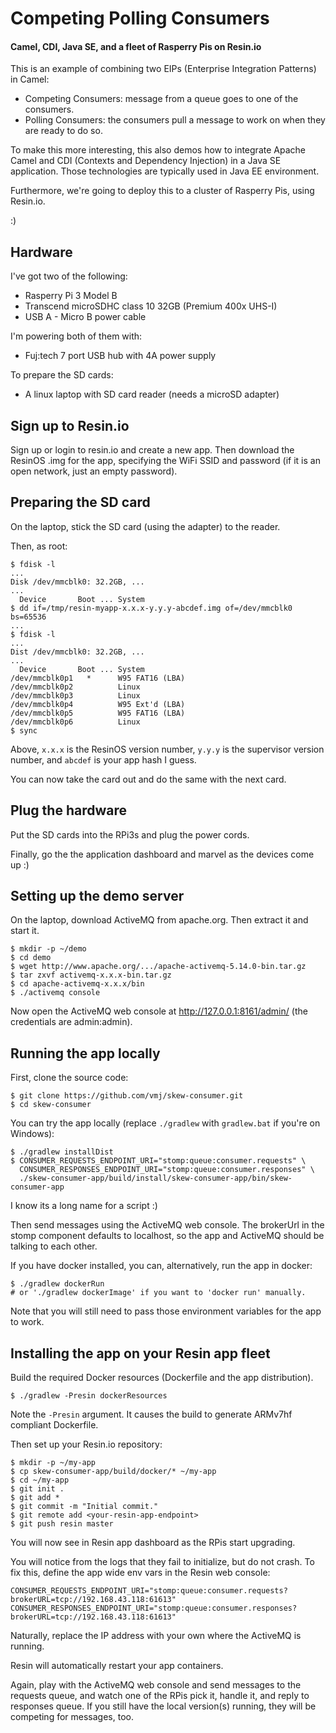 # Competing Polling Consumers
#### Camel, CDI, Java SE, and a fleet of Rasperry Pis on Resin.io

This is an example of combining two EIPs (Enterprise Integration Patterns) in Camel:

 * Competing Consumers: message from a queue goes to one of the consumers.
 * Polling Consumers: the consumers pull a message to work on when they are ready to do so.

To make this more interesting, this also demos
how to integrate Apache Camel and CDI (Contexts and Dependency Injection) in a Java SE application.
Those technologies are typically used in Java EE environment.

Furthermore, we're going to deploy this to a cluster of Rasperry Pis, using Resin.io.

:)


## Hardware

I've got two of the following:

  * Rasperry Pi 3 Model B
  * Transcend microSDHC class 10 32GB (Premium 400x UHS-I)
  * USB A - Micro B power cable

I'm powering both of them with:

  * Fuj:tech 7 port USB hub with 4A power supply

To prepare the SD cards:

  * A linux laptop with SD card reader (needs a microSD adapter)


## Sign up to Resin.io

Sign up or login to resin.io and create a new app.  Then download the
ResinOS .img for the app, specifying the WiFi SSID and password (if it is
an open network, just an empty password).

## Preparing the SD card

On the laptop, stick the SD card (using the adapter) to the reader.

Then, as root:

    $ fdisk -l
    ...
    Disk /dev/mmcblk0: 32.2GB, ...
    ...
      Device       Boot ... System
    $ dd if=/tmp/resin-myapp-x.x.x-y.y.y-abcdef.img of=/dev/mmcblk0 bs=65536
    ...
    $ fdisk -l
    ...
    Dist /dev/mmcblk0: 32.2GB, ...
    ...
      Device       Boot ... System
    /dev/mmcblk0p1   *      W95 FAT16 (LBA)
    /dev/mmcblk0p2          Linux
    /dev/mmcblk0p3          Linux
    /dev/mmcblk0p4          W95 Ext'd (LBA)
    /dev/mmcblk0p5          W95 FAT16 (LBA)
    /dev/mmcblk0p6          Linux
    $ sync

Above, `x.x.x` is the ResinOS version number, `y.y.y` is the supervisor version number,
and `abcdef` is your app hash I guess.

You can now take the card out and do the same with the next card.

## Plug the hardware

Put the SD cards into the RPi3s and plug the power cords.

Finally, go the the application dashboard and marvel as the devices come up :)

## Setting up the demo server

On the laptop, download ActiveMQ from apache.org.  Then extract it and start it.

    $ mkdir -p ~/demo
    $ cd demo
    $ wget http://www.apache.org/.../apache-activemq-5.14.0-bin.tar.gz
    $ tar zxvf activemq-x.x.x-bin.tar.gz
    $ cd apache-activemq-x.x.x/bin
    $ ./activemq console

Now open the ActiveMQ web console at http://127.0.0.1:8161/admin/ (the credentials are admin:admin).

## Running the app locally

First, clone the source code:

    $ git clone https://github.com/vmj/skew-consumer.git
    $ cd skew-consumer

You can try the app locally (replace `./gradlew` with `gradlew.bat` if you're on Windows):

    $ ./gradlew installDist
    $ CONSUMER_REQUESTS_ENDPOINT_URI="stomp:queue:consumer.requests" \
      CONSUMER_RESPONSES_ENDPOINT_URI="stomp:queue:consumer.responses" \
      ./skew-consumer-app/build/install/skew-consumer-app/bin/skew-consumer-app

I know its a long name for a script :)

Then send messages using the ActiveMQ web console.
The brokerUrl in the stomp component defaults to localhost,
so the app and ActiveMQ should be talking to each other.

If you have docker installed, you can, alternatively, run the app in
docker:

    $ ./gradlew dockerRun
    # or './gradlew dockerImage' if you want to 'docker run' manually.

Note that you will still need to pass those environment variables for
the app to work.


## Installing the app on your Resin app fleet

Build the required Docker resources (Dockerfile and the app distribution).

    $ ./gradlew -Presin dockerResources

Note the `-Presin` argument.  It causes the build to generate ARMv7hf compliant Dockerfile.

Then set up your Resin.io repository:

    $ mkdir -p ~/my-app
    $ cp skew-consumer-app/build/docker/* ~/my-app
    $ cd ~/my-app
    $ git init .
    $ git add *
    $ git commit -m "Initial commit."
    $ git remote add <your-resin-app-endpoint>
    $ git push resin master

You will now see in Resin app dashboard as the RPis start upgrading.

You will notice from the logs that they fail to initialize, but do not crash.
To fix this, define the app wide env vars in the Resin web console:

    CONSUMER_REQUESTS_ENDPOINT_URI="stomp:queue:consumer.requests?brokerURL=tcp://192.168.43.118:61613"
    CONSUMER_RESPONSES_ENDPOINT_URI="stomp:queue:consumer.responses?brokerURL=tcp://192.168.43.118:61613"

Naturally, replace the IP address with your own where the ActiveMQ is running.

Resin will automatically restart your app containers.

Again, play with the ActiveMQ web console and send messages to the requests queue,
and watch one of the RPis pick it, handle it, and reply to responses queue.
If you still have the local version(s) running, they will be competing for messages, too.
